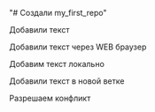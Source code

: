 "# Создали my_first_repo" 

Добавили текст

Добавили текст через WEB браузер


Добавим текст локально

Добавили текст в новой ветке

Разрешаем конфликт
